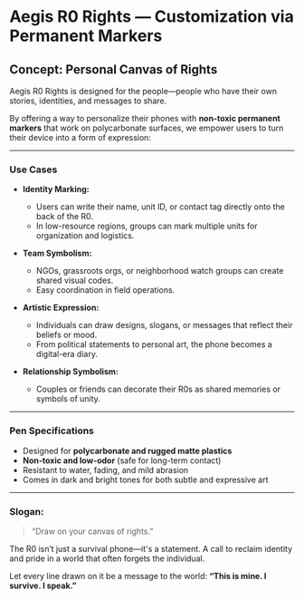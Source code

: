# Aegis R0 Rights — Customization via Permanent Markers

## Concept: Personal Canvas of Rights

Aegis R0 Rights is designed for the people—people who have their own stories, identities, and messages to share.

By offering a way to personalize their phones with **non-toxic permanent markers** that work on polycarbonate surfaces, we empower users to turn their device into a form of expression:

---

### Use Cases

- **Identity Marking:**
  - Users can write their name, unit ID, or contact tag directly onto the back of the R0.
  - In low-resource regions, groups can mark multiple units for organization and logistics.

- **Team Symbolism:**
  - NGOs, grassroots orgs, or neighborhood watch groups can create shared visual codes.
  - Easy coordination in field operations.

- **Artistic Expression:**
  - Individuals can draw designs, slogans, or messages that reflect their beliefs or mood.
  - From political statements to personal art, the phone becomes a digital-era diary.

- **Relationship Symbolism:**
  - Couples or friends can decorate their R0s as shared memories or symbols of unity.

---

### Pen Specifications

- Designed for **polycarbonate and rugged matte plastics**
- **Non-toxic and low-odor** (safe for long-term contact)
- Resistant to water, fading, and mild abrasion
- Comes in dark and bright tones for both subtle and expressive art

---

### Slogan:
> “Draw on your canvas of rights.”

The R0 isn’t just a survival phone—it's a statement. A call to reclaim identity and pride in a world that often forgets the individual.

Let every line drawn on it be a message to the world: **“This is mine. I survive. I speak.”**

